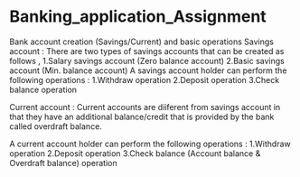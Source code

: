 # Banking_application_Assignment
Bank account creation  (Savings/Current) and basic operations
Savings account : There are two types of savings accounts that can be created as follows ,
1.Salary savings account (Zero balance account)
2.Basic savings account (Min. balance account)
A savings account holder can perform the following operations :
1.Withdraw operation
2.Deposit operation
3.Check balance operation

Current account :
Current accounts are diiferent from savings account in that they have an additional balance/credit that is provided by the bank called overdraft balance.

A current account holder can perform the following operations :
1.Withdraw operation
2.Deposit operation
3.Check balance (Account balance & Overdraft balance) operation
